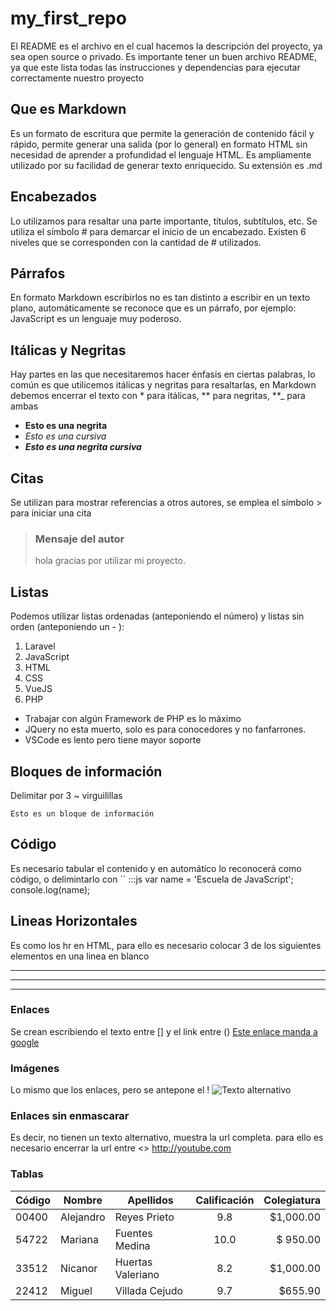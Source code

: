 # my_first_repo
El README es el archivo en el cual hacemos la descripción del proyecto, ya sea open source o privado. Es importante tener un buen archivo README, ya que este lista todas las instrucciones y dependencias para ejecutar correctamente nuestro proyecto

## Que es Markdown
Es un formato de escritura que permite la generación de contenido fácil y rápido, permite generar una salida (por lo general) en formato HTML sin necesidad de aprender a profundidad el lenguaje HTML. Es ampliamente utilizado por su facilidad de generar texto enriquecido. Su extensión es .md

## Encabezados
Lo utilizamos para resaltar una parte importante, títulos, subtítulos, etc. Se utiliza el símbolo # para demarcar el inicio de un encabezado. Existen 6 niveles que se corresponden con la cantidad de # utilizados.

## Párrafos
En formato Markdown escribirlos no es tan distinto a escribir en un texto plano, automáticamente se reconoce que es un párrafo, por ejemplo: JavaScript es un lenguaje muy poderoso.

## Itálicas y Negritas
Hay partes en las que necesitaremos hacer énfasis en ciertas palabras, lo común es que utilicemos itálicas y negritas para resaltarlas, en Markdown debemos encerrar el texto con * para itálicas, ** para negritas, **_ para ambas

+ **Esto es una negrita**
+ *Esto es una cursiva*
+ **_Esto es una negrita cursiva_**

## Citas
Se utilizan para mostrar referencias a otros autores, se emplea el símbolo > para iniciar una cita

> ### Mensaje del autor
> hola gracias por utilizar mi proyecto.

## Listas
Podemos utilizar listas ordenadas (anteponiendo el número) y listas sin orden (anteponiendo un - ):

1. Laravel
2. JavaScript
3. HTML
4. CSS
5. VueJS
6. PHP

- Trabajar con algún Framework de PHP es lo máximo
- JQuery no esta muerto, solo es para conocedores y no fanfarrones.
- VSCode es lento pero tiene mayor soporte

## Bloques de información
Delimitar por 3 ~ virguilillas
~~~
Esto es un bloque de información
~~~ 

## Código
Es necesario tabular el contenido y en automático lo reconocerá como código, o delimintarlo con ``
    :::js
    var name = 'Escuela de JavaScript';
    console.log(name);

## Lineas Horizontales
Es como los hr en HTML, para ello es necesario colocar 3 de los siguientes elementos en una linea en blanco
***
---
___

### Enlaces
Se crean escribiendo el texto entre [] y el link entre ()
[Este enlace manda a google](http://www.google.com)

### Imágenes
Lo mismo que los enlaces, pero se antepone el !
![Texto alternativo](http://lorempixel.com/400/200/)

### Enlaces sin enmascarar
Es decir, no tienen un texto alternativo, muestra la url completa. para ello es necesario encerrar la url entre <>
<http://youtube.com>

### Tablas
Código | Nombre | Apellidos | Calificación | Colegiatura
-- | -- | -- | :--: | --:
00400 | Alejandro | Reyes Prieto | 9.8 | $1,000.00
54722 | Mariana | Fuentes Medina | 10.0 | $ 950.00
33512 | Nicanor | Huertas Valeriano | 8.2 | $1,000.00
22412 | Miguel | Villada Cejudo | 9.7 | $655.90

